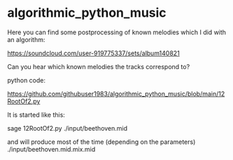 # algorithmic_python_music

Here you can find some postprocessing of known melodies which I did with an algorithm:



https://soundcloud.com/user-919775337/sets/album140821



Can you hear which known melodies the tracks correspond to?



python code:

https://github.com/githubuser1983/algorithmic_python_music/blob/main/12RootOf2.py



It is started like this:

sage 12RootOf2.py ./input/beethoven.mid

and will produce most of the time (depending on the parameters) ./input/beethoven.mid.mix.mid

